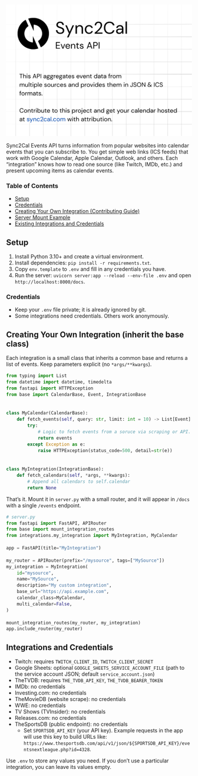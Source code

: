 
![Sync2Cal Logo](assets/Sync2Cal.png)


Sync2Cal Events API turns information from popular websites into calendar events that you can subscribe to. You get simple web links (ICS feeds) that work with Google Calendar, Apple Calendar, Outlook, and others. Each “integration” knows how to read one source (like Twitch, IMDb, etc.) and present upcoming items as calendar events.

### Table of Contents
- [Setup](#setup)
- [Credentials](#credentials)
- [Creating Your Own Integration (Contributing Guide)](#creating-your-own-integration-inherit-the-base-class)
- [Server Mount Example](#thats-it-mount-it-in-serverpy-with-a-small-router-and-it-will-appear-in-docs-with-a-single-events-endpoint)
 - [Existing Integrations and Credentials](#integrations-and-credentials)

## Setup
1) Install Python 3.10+ and create a virtual environment.
2) Install dependencies: `pip install -r requirements.txt`.
3) Copy `env.template` to `.env` and fill in any credentials you have.
4) Run the server: `uvicorn server:app --reload --env-file .env` and open `http://localhost:8000/docs`.

### Credentials
- Keep your `.env` file private; it is already ignored by git.
- Some integrations need credentials. Others work anonymously.

## Creating Your Own Integration (inherit the base class)
Each integration is a small class that inherits a common base and returns a list of events. Keep parameters explicit (no `*args/**kwargs`).

```python
from typing import List
from datetime import datetime, timedelta
from fastapi import HTTPException
from base import CalendarBase, Event, IntegrationBase


class MyCalendar(CalendarBase):
    def fetch_events(self, query: str, limit: int = 10) -> List[Event]:
        try:
            # Logic to fetch events from a soruce via scraping or API.
            return events
        except Exception as e:
            raise HTTPException(status_code=500, detail=str(e))


class MyIntegration(IntegrationBase):
    def fetch_calendars(self, *args, **kwargs):
        # Append all calendars to self.calendar
        return None
```

That’s it. Mount it in `server.py` with a small router, and it will appear in `/docs` with a single `/events` endpoint.

```python
# server.py
from fastapi import FastAPI, APIRouter
from base import mount_integration_routes
from integrations.my_integration import MyIntegration, MyCalendar

app = FastAPI(title="MyIntegration")

my_router = APIRouter(prefix="/mysource", tags=["MySource"])
my_integration = MyIntegration(
    id="mysource",
    name="MySource",
    description="My custom integration",
    base_url="https://api.example.com",
    calendar_class=MyCalendar,
    multi_calendar=False,
)

mount_integration_routes(my_router, my_integration)
app.include_router(my_router)
```

## Integrations and Credentials
- Twitch: requires `TWITCH_CLIENT_ID`, `TWITCH_CLIENT_SECRET`
- Google Sheets: optional `GOOGLE_SHEETS_SERVICE_ACCOUNT_FILE` (path to the service account JSON; default `service_account.json`)
- TheTVDB: requires `THE_TVDB_API_KEY`, `THE_TVDB_BEARER_TOKEN`
- IMDb: no credentials
- Investing.com: no credentials
- TheMovieDB (website scrape): no credentials
- WWE: no credentials
- TV Shows (TVInsider): no credentials
- Releases.com: no credentials
- TheSportsDB (public endpoint): no credentials
  - Set `SPORTSDB_API_KEY` (your API key). Example requests in the app will use this key to build URLs like:
    `https://www.thesportsdb.com/api/v1/json/${SPORTSDB_API_KEY}/eventsnextleague.php?id=4328`.

Use `.env` to store any values you need. If you don’t use a particular integration, you can leave its values empty.


